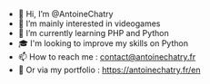- 👋 Hi, I’m @AntoineChatry
- 👀 I’m mainly interested in videogames
- 🌱 I’m currently learning PHP and Python
- 🎓 I'm looking to improve my skills on Python
- 📫 How to reach me : contact@antoinechatry.fr
- 📰 Or via my portfolio : https://antoinechatry.fr/en

<!---
AntoineChatry/AntoineChatry is a ✨ special ✨ repository because its `README.md` (this file) appears on your GitHub profile.
You can click the Preview link to take a look at your changes.
--->
